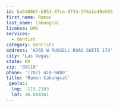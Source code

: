 ```yaml
---
id: ba64886f-b851-47ca-873d-274a1e49a585
first_name: Ramon
last_name: Cabungcal
license: DMD
services:
  - dentist
category: dentists
address: '6765 W RUSSELL ROAD SUITE 170'
city: 'Las Vegas'
state: NV
zip: '89118'
phone: '(702) 410-9400'
title: 'Ramon Cabungcal'
_geoloc:
  lng: -115.2103
  lat: 36.084361
---
```

